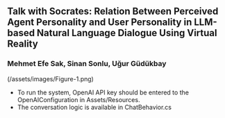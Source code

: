 ## Talk with Socrates: Relation Between Perceived Agent Personality and User Personality in LLM-based Natural Language Dialogue Using Virtual Reality
### Mehmet Efe Sak, Sinan Sonlu, Uğur Güdükbay

(/assets/images/Figure-1.png)

- To run the system, OpenAI API key should be entered to the OpenAIConfiguration in Assets/Resources.
- The conversation logic is available in ChatBehavior.cs
